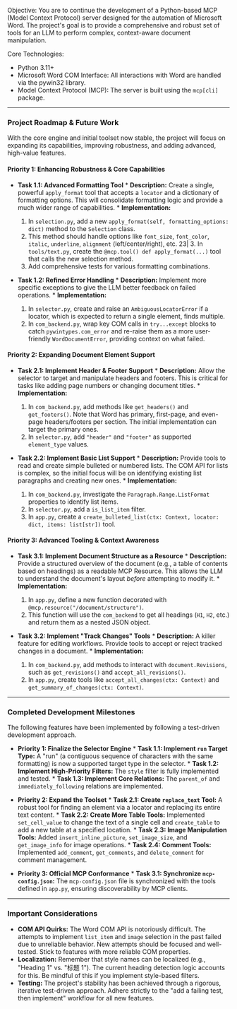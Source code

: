 Objective: You are to continue the development of a Python-based MCP (Model Context Protocol) server
  designed for the automation of Microsoft Word. The project's goal is to provide a comprehensive and robust
   set of tools for an LLM to perform complex, context-aware document manipulation.

  Core Technologies:
   * Python 3.11+
   * Microsoft Word COM Interface: All interactions with Word are handled via the pywin32 library.
   * Model Context Protocol (MCP): The server is built using the `mcp[cli]` package.

  ---

  ### **Project Roadmap & Future Work**

  With the core engine and initial toolset now stable, the project will focus on expanding its capabilities, improving robustness, and adding advanced, high-value features.

  #### **Priority 1: Enhancing Robustness & Core Capabilities**

  *   **Task 1.1: Advanced Formatting Tool**
    *   **Description:** Create a single, powerful `apply_format` tool that accepts a `locator` and a dictionary of formatting options. This will consolidate formatting logic and provide a much wider range of capabilities.
    *   **Implementation:**
        1.  In `selection.py`, add a new `apply_format(self, formatting_options: dict)` method to the `Selection` class.
        2.  This method should handle options like `font_size`, `font_color`, `italic`, `underline`, `alignment` (left/center/right), etc.
23|         3.  In `tools/text.py`, create the `@mcp.tool() def apply_format(...)` tool that calls the new selection method.
        4.  Add comprehensive tests for various formatting combinations.

  *   **Task 1.2: Refined Error Handling**
    *   **Description:** Implement more specific exceptions to give the LLM better feedback on failed operations.
    *   **Implementation:**
        1.  In `selector.py`, create and raise an `AmbiguousLocatorError` if a locator, which is expected to return a single element, finds multiple.
        2.  In `com_backend.py`, wrap key COM calls in `try...except` blocks to catch `pywintypes.com_error` and re-raise them as a more user-friendly `WordDocumentError`, providing context on what failed.

  #### **Priority 2: Expanding Document Element Support**

  *   **Task 2.1: Implement Header & Footer Support**
    *   **Description:** Allow the selector to target and manipulate headers and footers. This is critical for tasks like adding page numbers or changing document titles.
    *   **Implementation:**
        1.  In `com_backend.py`, add methods like `get_headers()` and `get_footers()`. Note that Word has primary, first-page, and even-page headers/footers per section. The initial implementation can target the primary ones.
        2.  In `selector.py`, add `"header"` and `"footer"` as supported `element_type` values.

  *   **Task 2.2: Implement Basic List Support**
    *   **Description:** Provide tools to read and create simple bulleted or numbered lists. The COM API for lists is complex, so the initial focus will be on identifying existing list paragraphs and creating new ones.
    *   **Implementation:**
        1.  In `com_backend.py`, investigate the `Paragraph.Range.ListFormat` properties to identify list items.
        2.  In `selector.py`, add a `is_list_item` filter.
        3.  In `app.py`, create a `create_bulleted_list(ctx: Context, locator: dict, items: list[str])` tool.

  #### **Priority 3: Advanced Tooling & Context Awareness**

  *   **Task 3.1: Implement Document Structure as a Resource**
    *   **Description:** Provide a structured overview of the document (e.g., a table of contents based on headings) as a readable MCP Resource. This allows the LLM to understand the document's layout *before* attempting to modify it.
    *   **Implementation:**
        1.  In `app.py`, define a new function decorated with `@mcp.resource("/document/structure")`.
        2.  This function will use the `com_backend` to get all headings (`H1`, `H2`, etc.) and return them as a nested JSON object.

  *   **Task 3.2: Implement "Track Changes" Tools**
    *   **Description:** A killer feature for editing workflows. Provide tools to accept or reject tracked changes in a document.
    *   **Implementation:**
        1.  In `com_backend.py`, add methods to interact with `document.Revisions`, such as `get_revisions()` and `accept_all_revisions()`.
        2.  In `app.py`, create tools like `accept_all_changes(ctx: Context)` and `get_summary_of_changes(ctx: Context)`.

  ---

  ### **Completed Development Milestones**

  The following features have been implemented by following a test-driven development approach.

  *   **Priority 1: Finalize the Selector Engine**
    *   **Task 1.1: Implement `run` Target Type:** A "run" (a contiguous sequence of characters with the same formatting) is now a supported target type in the selector.
    *   **Task 1.2: Implement High-Priority Filters:** The `style` filter is fully implemented and tested.
    *   **Task 1.3: Implement Core Relations:** The `parent_of` and `immediately_following` relations are implemented.

  *   **Priority 2: Expand the Toolset**
    *   **Task 2.1: Create `replace_text` Tool:** A robust tool for finding an element via a locator and replacing its entire text content.
    *   **Task 2.2: Create More Table Tools:** Implemented `set_cell_value` to change the text of a single cell and `create_table` to add a new table at a specified location.
    *   **Task 2.3: Image Manipulation Tools:** Added `insert_inline_picture`, `set_image_size`, and `get_image_info` for image operations.
    *   **Task 2.4: Comment Tools:** Implemented `add_comment`, `get_comments`, and `delete_comment` for comment management.

  *   **Priority 3: Official MCP Conformance**
    *   **Task 3.1: Synchronize `mcp-config.json`:** The `mcp-config.json` file is synchronized with the tools defined in `app.py`, ensuring discoverability by MCP clients.

  ---

  ### **Important Considerations**

   * **COM API Quirks:** The Word COM API is notoriously difficult. The attempts to implement `list_item` and `image` selection in the past failed due to unreliable behavior. New attempts should be focused and well-tested. Stick to features with more reliable COM properties.
   * **Localization:** Remember that style names can be localized (e.g., "Heading 1" vs. "标题 1"). The current heading detection logic accounts for this. Be mindful of this if you implement style-based filters.
   * **Testing:** The project's stability has been achieved through a rigorous, iterative test-driven approach. Adhere strictly to the "add a failing test, then implement" workflow for all new features.